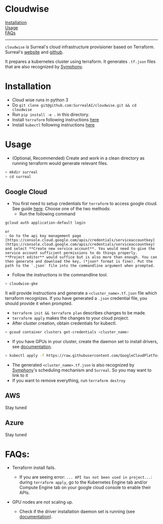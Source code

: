 # Cloudwise
[Installation](#installation)  
[Usage](#usage)  
[FAQs](#faqs)  

---

`cloudwise` is Surreal's cloud infrastructure provisioner based on Terraform. Surreal's [website](surreal.stanford.edu) and [github](https://github.com/SurrealAI/Surreal).

It prepares a kubernetes cluster using terraform. It generates `.tf.json` files that are also recognized by
[Symphony](https://github.com/SurrealAI/symphony). 

# Installation
* Cloud wise runs in python 3
* Do `git clone git@github.com:SurrealAI/cloudwise.git && cd cloudwise`
* Run `pip install -e .` in this directory.
* Install `terraform` following instructions [here](https://www.terraform.io/intro/getting-started/install.html)
* Install `kubectl` following instructions [here](https://kubernetes.io/docs/tasks/tools/install-kubectl/)

# Usage
* (Optional, Recommended) Create and work in a clean directory as running terraform would generate relevant files. 
```bash
> mkdir surreal
> cd surreal
```

## Google Cloud 
* You first need to setup credentials for `terraform` to access google cloud. See guide [here](https://www.terraform.io/docs/providers/google/provider_reference.html). Choose one of the two methods:
    - Run the following command
```bash
gcloud auth application-default login
```
    or
    - Go to the api key management page [https://console.cloud.google.com/apis/credentials/serviceaccountkey](https://console.cloud.google.com/apis/credentials/serviceaccountkey) and select **Create new service account**. You would need to give the service account sufficient permissions to do things properly. **Project editor** would suffice but is also more than enough. You can then generate and download the key, (*json* format is fine). Put the path to the `.json` file into the commandline argument when prompted.

* Follow the instructions in the commandline tool.
```bash
> cloudwise-gke
```
It will provide instructions and generate a `<cluster_name>.tf.json` file which terraform recognizes. If you have generated a `.json` credential file, you should provide it when prompted.
* `terraform init && terraform plan` describes changes to be made. 
* `terraform apply` makes the changes to your cloud project. 
* After cluster creation, obtain credentials for kubectl.
```bash
> gcoud container clusters get-credentials <cluster_name>
```
* If you have GPUs in your cluster, create the daemon set to install drivers, see [documentation](https://cloud.google.com/kubernetes-engine/docs/how-to/gpus#installing_drivers).
```bash
> kubectl apply -f https://raw.githubusercontent.com/GoogleCloudPlatform/container-engine-accelerators/stable/nvidia-driver-installer/cos/daemonset-preloaded.yaml
```
* The generated `<cluster_name>.tf.json` is also recognized by [Symphony](https://github.com/SurrealAI/symphony)'s scheduling mechanism and `Surreal`. So you may want to link to it 
* If you want to remove everything, run `terraform destroy`

## AWS
Stay tuned

## Azure
Stay tuned

# FAQs:
* Terraform install fails.
    - If you are seeing error: `... API has not been used in project...`: during `terraform apply`, go to the Kubernetes Engine tab and/or Compute Engine tab on your google cloud console to enable their APIs.

* GPU nodes are not scaling up.
    - Check if the driver installation daemon set is running (see [documentation](https://cloud.google.com/kubernetes-engine/docs/how-to/gpus#installing_drivers)).
